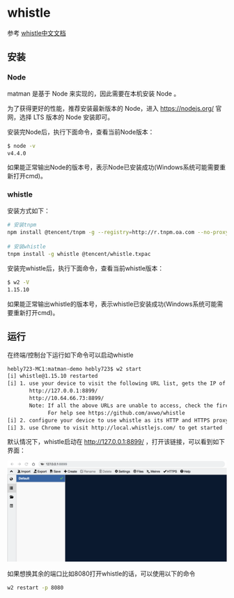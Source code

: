 # whistle

参考 [whistle中文文档](https://github.com/avwo/whistle/blob/HEAD/README-zh_CN.md)

## 安装

### Node

matman 是基于 Node 来实现的，因此需要在本机安装 Node 。

为了获得更好的性能，推荐安装最新版本的 Node，进入 https://nodejs.org/ 官网，选择 LTS 版本的 Node 安装即可。

安装完Node后，执行下面命令，查看当前Node版本：

```bash
$ node -v
v4.4.0
```

如果能正常输出Node的版本号，表示Node已安装成功(Windows系统可能需要重新打开cmd)。

### whistle

安装方式如下：

```bash
# 安装tnpm
npm install @tencent/tnpm -g --registry=http://r.tnpm.oa.com --no-proxy

# 安装whistle
tnpm install -g whistle @tencent/whistle.txpac
```

安装完whistle后，执行下面命令，查看当前whistle版本：

```bash
$ w2 -V
1.15.10
```

如果能正常输出whistle的版本号，表示whistle已安装成功(Windows系统可能需要重新打开cmd)。

## 运行

在终端/控制台下运行如下命令可以启动whistle

```bash
hebly723-MC1:matman-demo hebly723$ w2 start
[i] whistle@1.15.10 restarted
[i] 1. use your device to visit the following URL list, gets the IP of the URL you can access:
       http://127.0.0.1:8899/
       http://10.64.66.73:8899/
       Note: If all the above URLs are unable to access, check the firewall settings
             For help see https://github.com/avwo/whistle
[i] 2. configure your device to use whistle as its HTTP and HTTPS proxy on IP:8899
[i] 3. use Chrome to visit http://local.whistlejs.com/ to get started
```

默认情况下，whistle启动在 http://127.0.0.1:8899/ ，打开该链接，可以看到如下界面：

![whistle主界面](../images/third-party/whistle_index.png)

如果想换其余的端口比如8080打开whistle的话，可以使用以下的命令

```bash
w2 restart -p 8080
```